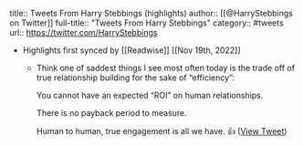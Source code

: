 title:: Tweets From Harry Stebbings (highlights)
author:: [[@HarryStebbings on Twitter]]
full-title:: "Tweets From Harry Stebbings"
category:: #tweets
url:: https://twitter.com/HarryStebbings

- Highlights first synced by [[Readwise]] [[Nov 19th, 2022]]
	- Think one of saddest things I see most often today is the trade off of true relationship building for the sake of “efficiency”:
	  
	  You cannot have an expected “ROI” on human relationships. 
	  
	  There is no payback period to measure. 
	  
	  Human to human, true engagement is all we have. 👍 ([View Tweet](https://twitter.com/HarryStebbings/status/1128078686534742016))